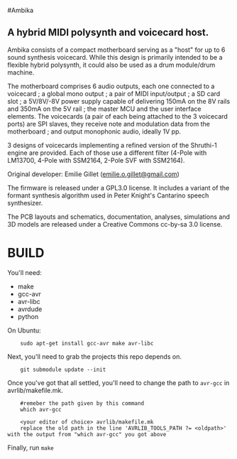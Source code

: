 #Ambika
## A hybrid MIDI polysynth and voicecard host.

Ambika consists of a compact motherboard serving as a "host" for up to 6 sound synthesis voicecard. While this design is primarily intended to be a flexible hybrid polysynth, it could also be used as a drum module/drum machine.

The motherboard comprises 6 audio outputs, each one connected to a voicecard ; a global mono output ; a pair of MIDI input/output ; a SD card slot ; a 5V/8V/-8V power supply capable of delivering 150mA on the 8V rails and 350mA on the 5V rail ; the master MCU and the user interface elements. The voicecards (a pair of each being attached to the 3 voicecard ports) are SPI slaves, they receive note and modulation data from the motherboard ; and output monophonic audio, ideally 1V pp.

3 designs of voicecards implementing a refined version of the Shruthi-1 engine are provided. Each of those use a different filter (4-Pole with LM13700, 4-Pole with SSM2164, 2-Pole SVF with SSM2164).

Original developer: Emilie Gillet (emilie.o.gillet@gmail.com)

The firmware is released under a GPL3.0 license. It includes a variant of the formant synthesis algorithm used in Peter Knight's Cantarino speech synthesizer.

The PCB layouts and schematics, documentation, analyses, simulations and 3D models are released under a Creative Commons cc-by-sa 3.0 license.

# BUILD

You'll need:
- make
- gcc-avr
- avr-libc
- avrdude
- python

On Ubuntu:
```
    sudo apt-get install gcc-avr make avr-libc
```

Next, you'll need to grab the projects this repo depends on.
```
    git submodule update --init
```

Once you've got that all settled, you'll need to change the path to `avr-gcc` in avrlib/makefile.mk.

```
    #remeber the path given by this command
    which avr-gcc

    <your editor of choice> avrlib/makefile.mk
    replace the old path in the line 'AVRLIB_TOOLS_PATH ?= <oldpath>' with the output from "which avr-gcc" you got above
```

Finally, run `make`

